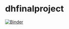 # dhfinalproject

[![Binder](https://mybinder.org/badge_logo.svg)](https://mybinder.org/v2/gh/sachigill/dhfinalproject/HEAD)